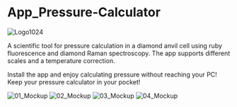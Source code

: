 # App_Pressure-Calculator

![Logo1024](https://user-images.githubusercontent.com/66723745/105036554-eaefb080-5a5c-11eb-915c-405af080d82b.png)



A scientific tool for pressure calculation in a diamond anvil cell using ruby fluorescence and diamond Raman spectroscopy. 
The app supports different scales and a temperature correction.

Install the app and enjoy calculating pressure without reaching your PC! Keep your pressure calculator in your pocket!

![01_Mockup](https://user-images.githubusercontent.com/66723745/105150686-5e4cfd00-5b05-11eb-9a50-ea3f8bdf9cbb.png) ![02_Mockup](https://user-images.githubusercontent.com/66723745/105150698-61e08400-5b05-11eb-82ce-d7e1f4947dd6.png) ![03_Mockup](https://user-images.githubusercontent.com/66723745/105150710-6442de00-5b05-11eb-9f01-1dbcf94148f5.png) ![04_Mockup](https://user-images.githubusercontent.com/66723745/105150730-69a02880-5b05-11eb-9847-69d88bda3c97.png)
